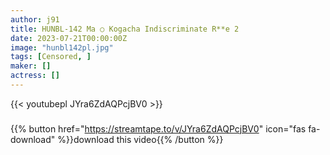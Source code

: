 ```yaml
---
author: j91
title: HUNBL-142 Ma ○ Kogacha Indiscriminate R**e 2
date: 2023-07-21T00:00:00Z
image: "hunbl142pl.jpg"
tags: [Censored, ]
maker: []
actress: []
---
```



{{< youtubepl JYra6ZdAQPcjBV0 >}}
###

{{% button href="https://streamtape.to/v/JYra6ZdAQPcjBV0" icon="fas fa-download" %}}download this video{{% /button %}}
